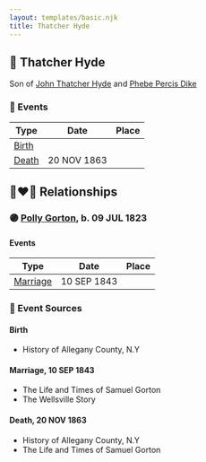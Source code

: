```yaml
---
layout: templates/basic.njk
title: Thatcher Hyde
---
```

## 🔵 Thatcher Hyde

Son of [John Thatcher Hyde](/people/3/3310224) and [Phebe Percis Dike](/people/4/41577072)

### 📆 Events

Type | Date | Place
------ | ------ | ------
[Birth](#event-4dae883c-f090-4ed9-8d7c-aba16d57dc46) |  |
[Death](#event-7d0bfa49-fc7b-4ee4-a6ce-6843fdba178c) | 20 NOV 1863 |

## 👩‍❤️‍👨 Relationships

### 🟣 [Polly Gorton](/people/7/75099648), b. 09 JUL 1823

#### Events

Type | Date | Place
------ | ------ | ------
[Marriage](#event-82e60d11-ce3f-4716-8265-d21edff039ae) | 10 SEP 1843 |
### 📰 Event Sources

#### <a id="event-4dae883c-f090-4ed9-8d7c-aba16d57dc46"></a> Birth
* History of Allegany County, N.Y

#### <a id="event-82e60d11-ce3f-4716-8265-d21edff039ae"></a> Marriage, 10 SEP 1843
* The Life and Times of Samuel Gorton
* The Wellsville Story
#### <a id="event-7d0bfa49-fc7b-4ee4-a6ce-6843fdba178c"></a> Death, 20 NOV 1863
* History of Allegany County, N.Y
* The Life and Times of Samuel Gorton
